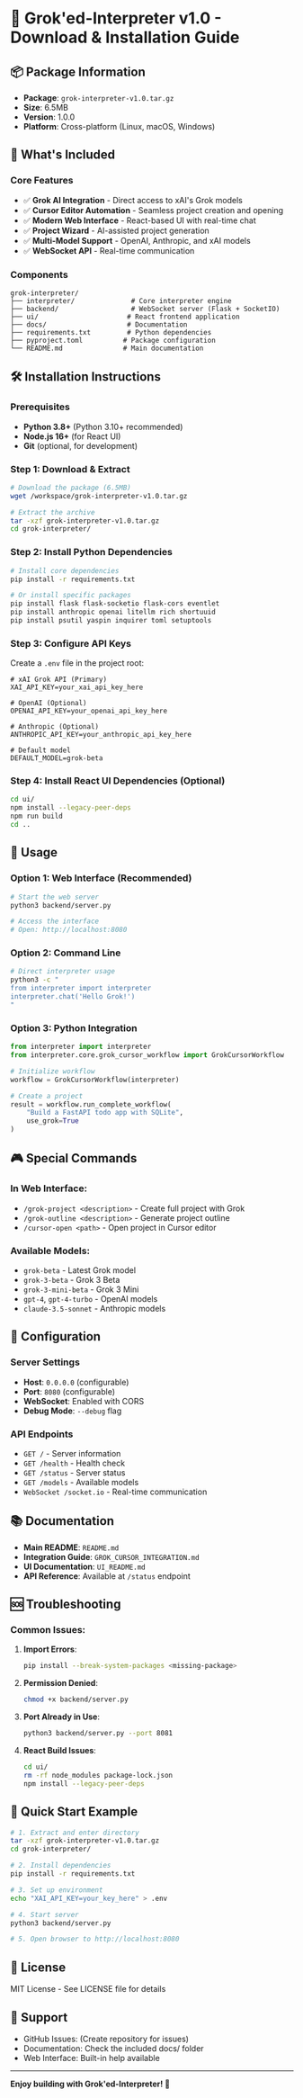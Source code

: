 # 🚀 Grok'ed-Interpreter v1.0 - Download & Installation Guide

## 📦 Package Information
- **Package**: `grok-interpreter-v1.0.tar.gz`
- **Size**: 6.5MB
- **Version**: 1.0.0
- **Platform**: Cross-platform (Linux, macOS, Windows)

## 🎯 What's Included

### Core Features
- ✅ **Grok AI Integration** - Direct access to xAI's Grok models
- ✅ **Cursor Editor Automation** - Seamless project creation and opening
- ✅ **Modern Web Interface** - React-based UI with real-time chat
- ✅ **Project Wizard** - AI-assisted project generation
- ✅ **Multi-Model Support** - OpenAI, Anthropic, and xAI models
- ✅ **WebSocket API** - Real-time communication

### Components
```
grok-interpreter/
├── interpreter/              # Core interpreter engine
├── backend/                  # WebSocket server (Flask + SocketIO)
├── ui/                      # React frontend application
├── docs/                    # Documentation
├── requirements.txt         # Python dependencies
├── pyproject.toml          # Package configuration
└── README.md               # Main documentation
```

## 🛠️ Installation Instructions

### Prerequisites
- **Python 3.8+** (Python 3.10+ recommended)
- **Node.js 16+** (for React UI)
- **Git** (optional, for development)

### Step 1: Download & Extract
```bash
# Download the package (6.5MB)
wget /workspace/grok-interpreter-v1.0.tar.gz

# Extract the archive
tar -xzf grok-interpreter-v1.0.tar.gz
cd grok-interpreter/
```

### Step 2: Install Python Dependencies
```bash
# Install core dependencies
pip install -r requirements.txt

# Or install specific packages
pip install flask flask-socketio flask-cors eventlet
pip install anthropic openai litellm rich shortuuid
pip install psutil yaspin inquirer toml setuptools
```

### Step 3: Configure API Keys
Create a `.env` file in the project root:
```env
# xAI Grok API (Primary)
XAI_API_KEY=your_xai_api_key_here

# OpenAI (Optional)
OPENAI_API_KEY=your_openai_api_key_here

# Anthropic (Optional)
ANTHROPIC_API_KEY=your_anthropic_api_key_here

# Default model
DEFAULT_MODEL=grok-beta
```

### Step 4: Install React UI Dependencies (Optional)
```bash
cd ui/
npm install --legacy-peer-deps
npm run build
cd ..
```

## 🚀 Usage

### Option 1: Web Interface (Recommended)
```bash
# Start the web server
python3 backend/server.py

# Access the interface
# Open: http://localhost:8080
```

### Option 2: Command Line
```bash
# Direct interpreter usage
python3 -c "
from interpreter import interpreter
interpreter.chat('Hello Grok!')
"
```

### Option 3: Python Integration
```python
from interpreter import interpreter
from interpreter.core.grok_cursor_workflow import GrokCursorWorkflow

# Initialize workflow
workflow = GrokCursorWorkflow(interpreter)

# Create a project
result = workflow.run_complete_workflow(
    "Build a FastAPI todo app with SQLite",
    use_grok=True
)
```

## 🎮 Special Commands

### In Web Interface:
- `/grok-project <description>` - Create full project with Grok
- `/grok-outline <description>` - Generate project outline
- `/cursor-open <path>` - Open project in Cursor editor

### Available Models:
- `grok-beta` - Latest Grok model
- `grok-3-beta` - Grok 3 Beta
- `grok-3-mini-beta` - Grok 3 Mini
- `gpt-4`, `gpt-4-turbo` - OpenAI models
- `claude-3.5-sonnet` - Anthropic models

## 🔧 Configuration

### Server Settings
- **Host**: `0.0.0.0` (configurable)
- **Port**: `8080` (configurable)
- **WebSocket**: Enabled with CORS
- **Debug Mode**: `--debug` flag

### API Endpoints
- `GET /` - Server information
- `GET /health` - Health check
- `GET /status` - Server status
- `GET /models` - Available models
- `WebSocket /socket.io` - Real-time communication

## 📚 Documentation

- **Main README**: `README.md`
- **Integration Guide**: `GROK_CURSOR_INTEGRATION.md`
- **UI Documentation**: `UI_README.md`
- **API Reference**: Available at `/status` endpoint

## 🆘 Troubleshooting

### Common Issues:

1. **Import Errors**:
   ```bash
   pip install --break-system-packages <missing-package>
   ```

2. **Permission Denied**:
   ```bash
   chmod +x backend/server.py
   ```

3. **Port Already in Use**:
   ```bash
   python3 backend/server.py --port 8081
   ```

4. **React Build Issues**:
   ```bash
   cd ui/
   rm -rf node_modules package-lock.json
   npm install --legacy-peer-deps
   ```

## 🌟 Quick Start Example

```bash
# 1. Extract and enter directory
tar -xzf grok-interpreter-v1.0.tar.gz
cd grok-interpreter/

# 2. Install dependencies
pip install -r requirements.txt

# 3. Set up environment
echo "XAI_API_KEY=your_key_here" > .env

# 4. Start server
python3 backend/server.py

# 5. Open browser to http://localhost:8080
```

## 📝 License
MIT License - See LICENSE file for details

## 🤝 Support
- GitHub Issues: (Create repository for issues)
- Documentation: Check the included docs/ folder
- Web Interface: Built-in help available

---

**Enjoy building with Grok'ed-Interpreter! 🎉**